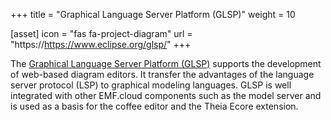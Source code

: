 +++
title = "Graphical Language Server Platform (GLSP)"
weight = 10

[asset]
  icon = "fas fa-project-diagram"
  url = "https://https://www.eclipse.org/glsp/"
+++

The [Graphical Language Server Platform (GLSP)](https://https://www.eclipse.org/glsp/) supports the development of web-based diagram editors. It transfer the advantages of the language server protocol (LSP) to graphical modeling languages. GLSP is well integrated with other EMF.cloud components such as the model server and is used as a basis for the coffee editor and the Theia Ecore extension.